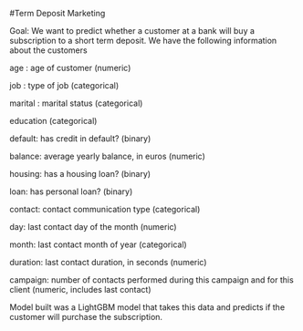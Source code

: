 #Term Deposit Marketing

Goal: We want to predict whether a customer at a bank will buy a subscription to a short term deposit. We have the following information about the customers

age : age of customer (numeric)

job : type of job (categorical)

marital : marital status (categorical)

education (categorical)

default: has credit in default? (binary)

balance: average yearly balance, in euros (numeric)

housing: has a housing loan? (binary)

loan: has personal loan? (binary)

contact: contact communication type (categorical)

day: last contact day of the month (numeric)

month: last contact month of year (categorical)

duration: last contact duration, in seconds (numeric)

campaign: number of contacts performed during this campaign and for this client (numeric, includes last contact)


Model built was a LightGBM model that takes this data and predicts if the customer will purchase the subscription.
